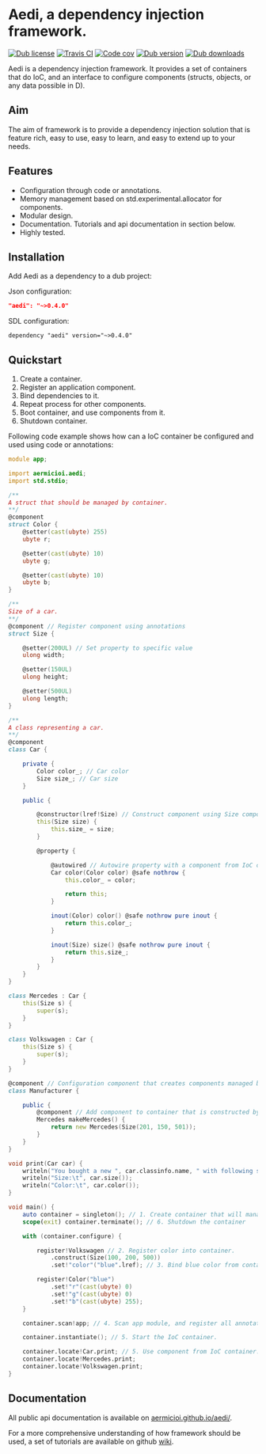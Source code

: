 # Aedi, a dependency injection framework.

[![Dub license](https://img.shields.io/dub/l/aedi.svg)]()
[![Travis CI](https://img.shields.io/travis/aermicioi/aedi/master.svg)](https://travis-ci.org/aermicioi/aedi)
[![Code cov](https://img.shields.io/codecov/c/github/aermicioi/aedi.svg)]()
[![Dub version](https://img.shields.io/dub/v/aedi.svg)](https://code.dlang.org/packages/aedi)
[![Dub downloads](https://img.shields.io/dub/dt/aedi.svg)](https://code.dlang.org/packages/aedi)

Aedi is a dependency injection framework. It provides a set of containers that do
IoC, and an interface to configure components (structs, objects, or any data possible in D).

## Aim

The aim of framework is to provide a dependency injection solution that is
feature rich, easy to use, easy to learn, and easy to extend up to your needs.

## Features

- Configuration through code or annotations.
- Memory management based on std.experimental.allocator for components.
- Modular design.
- Documentation. Tutorials and api documentation in section below.
- Highly tested.

## Installation

Add Aedi as a dependency to a dub project:

Json configuration:

```json
"aedi": "~>0.4.0"
```

SDL configuration:

```sdl
dependency "aedi" version="~>0.4.0"
```

## Quickstart

1. Create a container.
2. Register an application component.
3. Bind dependencies to it.
4. Repeat process for other components.
5. Boot container, and use components from it.
6. Shutdown container.

Following code example shows how can a IoC container be configured and used using code or annotations:

```D
module app;

import aermicioi.aedi;
import std.stdio;

/**
A struct that should be managed by container.
**/
@component
struct Color {
    @setter(cast(ubyte) 255)
    ubyte r;

    @setter(cast(ubyte) 10)
    ubyte g;

    @setter(cast(ubyte) 10)
    ubyte b;
}

/**
Size of a car.
**/
@component // Register component using annotations
struct Size {

    @setter(200UL) // Set property to specific value
    ulong width;

    @setter(150UL)
    ulong height;

    @setter(500UL)
    ulong length;
}

/**
A class representing a car.
**/
@component
class Car {

    private {
        Color color_; // Car color
        Size size_; // Car size
    }

    public {

        @constructor(lref!Size) // Construct component using Size component from IoC container.
        this(Size size) {
            this.size_ = size;
        }

        @property {

            @autowired // Autowire property with a component from IoC container
            Car color(Color color) @safe nothrow {
            	this.color_ = color;

            	return this;
            }

            inout(Color) color() @safe nothrow pure inout {
                return this.color_;
            }

            inout(Size) size() @safe nothrow pure inout {
                return this.size_;
            }
        }
    }
}

class Mercedes : Car {
    this(Size s) {
        super(s);
    }
}

class Volkswagen : Car {
    this(Size s) {
        super(s);
    }
}

@component // Configuration component that creates components managed by container.
class Manufacturer {

    public {
        @component // Add component to container that is constructed by Manufacturer.
        Mercedes makeMercedes() {
            return new Mercedes(Size(201, 150, 501));
        }
    }
}

void print(Car car) {
    writeln("You bought a new ", car.classinfo.name, " with following specs:");
    writeln("Size:\t", car.size());
    writeln("Color:\t", car.color());
}

void main() {
    auto container = singleton(); // 1. Create container that will manage a color
    scope(exit) container.terminate(); // 6. Shutdown the container

    with (container.configure) {

        register!Volkswagen // 2. Register color into container.
            .construct(Size(100, 200, 500))
            .set!"color"("blue".lref); // 3. Bind blue color from container

        register!Color("blue")
            .set!"r"(cast(ubyte) 0)
            .set!"g"(cast(ubyte) 0)
            .set!"b"(cast(ubyte) 255);
    }

    container.scan!app; // 4. Scan app module, and register all annotated components.

    container.instantiate(); // 5. Start the IoC container.

    container.locate!Car.print; // 5. Use component from IoC container.
    container.locate!Mercedes.print;
    container.locate!Volkswagen.print;
}
```

## Documentation

All public api documentation is available on [aermicioi.github.io/aedi/](https://aermicioi.github.io/aedi/).

For a more comprehensive understanding of how framework should be used, a set of tutorials are available on
github [wiki](https://github.com/aermicioi/aedi/wiki).